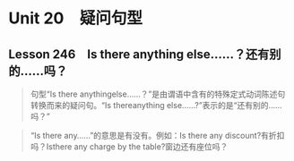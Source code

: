 ﻿ # Unit 20　疑问句型
 ## Lesson 246　Is there anything else……？还有别的……吗？
 
> 句型“Is there anythingelse……？”是由谓语中含有的特殊定式动词陈述句转换而来的疑问句。“Is thereanything else……?”表示的是“还有别的……吗？”

> “Is there any……”的意思是有没有。例如：Is there any discount?有折扣吗？Isthere any charge by the table?窗边还有座位吗？


 